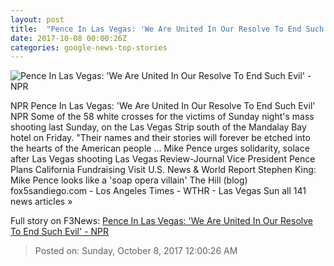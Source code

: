 ```yaml
---
layout: post
title:  "Pence In Las Vegas: 'We Are United In Our Resolve To End Such Evil' - NPR"
date: 2017-10-08 00:00:26Z
categories: google-news-top-stories
---
```


![Pence In Las Vegas: 'We Are United In Our Resolve To End Such Evil' - NPR](https://media.npr.org/assets/img/2017/10/07/gettyimages-858400388_wide-7369ff28f8f338a1fa27ac3a721fecdc2823ab03.jpg?s=1400)

NPR Pence In Las Vegas: 'We Are United In Our Resolve To End Such Evil' NPR Some of the 58 white crosses for the victims of Sunday night's mass shooting last Sunday, on the Las Vegas Strip south of the Mandalay Bay hotel on Friday. "Their names and their stories will forever be etched into the hearts of the American people ... Mike Pence urges solidarity, solace after Las Vegas shooting Las Vegas Review-Journal Vice President Pence Plans California Fundraising Visit U.S. News & World Report Stephen King: Mike Pence looks like a 'soap opera villain' The Hill (blog) fox5sandiego.com - Los Angeles Times - WTHR - Las Vegas Sun all 141 news articles »


Full story on F3News: [Pence In Las Vegas: 'We Are United In Our Resolve To End Such Evil' - NPR](http://www.f3nws.com/n/dmDaTJ)

> Posted on: Sunday, October 8, 2017 12:00:26 AM

